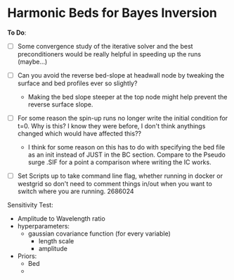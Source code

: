 # Harmonic Beds for Bayes Inversion


__To Do__:

  - [ ] Some convergence study of the iterative solver and the best preconditioners
        would be really helpful in speeding up the runs (maybe...)

  - [ ] Can you avoid the reverse bed-slope at headwall node by tweaking the
        surface and bed profiles ever so slightly?   
    - Making the bed slope steeper at the top node might help prevent the
      reverse surface slope.

  - [ ] For some reason the spin-up runs no longer write the initial condition
        for t=0. Why is this? I know they were before, I don't think anythings
        changed which would have affected this??   
    - I think for some reason on this has to do with specifying the bed file
      as an init instead of JUST in the BC section. Compare to the Pseudo surge .SIF
      for a point a comparison where writing the IC works.

  - [ ] Set Scripts up to take command line flag, whether running in docker or
        westgrid so don't need to comment things in/out when you want to switch
        where you are running.
        2686024

Sensitivity Test:

  - Amplitude to Wavelength ratio
  - hyperparameters:
    - gaussian covariance function (for every variable)
      - length scale
      - amplitude
  - Priors:
    - Bed
    -
